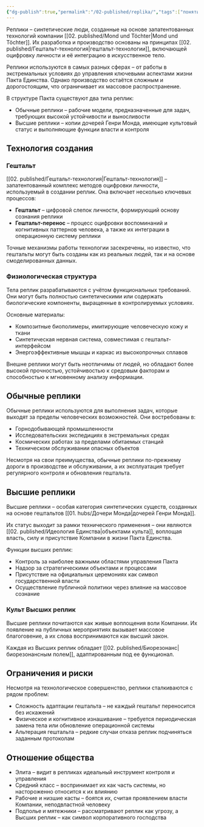 ```yaml
---
{"dg-publish":true,"permalink":"/02-published/replika/","tags":["понятие"]}
---
```


Реплики – синтетические люди, созданные на основе запатентованных технологий компании [[02. published/Mond und Töchter\|Mond und Töchter]]. Их разработка и производство основаны на принципах [[02. published/Гештальт-технология\|гештальт-технологии]], включающей оцифровку личности и её интеграцию в искусственное тело.

Реплики используются в самых разных сферах – от работы в экстремальных условиях до управления ключевыми аспектами жизни Пакта Единства. Однако производство остаётся сложным и дорогостоящим, что ограничивает их массовое распространение.

В структуре Пакта существуют два типа реплик:

- Обычные реплики – рабочие модели, предназначенные для задач, требующих высокой устойчивости и выносливости
- Высшие реплики – копии дочерей Генри Монда, имеющие культовый статус и выполняющие функции власти и контроля

## Технология создания
### Гештальт
[[02. published/Гештальт-технология\|Гештальт-технология]] – запатентованный комплекс методов оцифровки личности, используемый в создании реплик. Она включает несколько ключевых процессов:

- **Гештальт** – цифровой слепок личности, формирующий основу сознания реплики
- **Гештальт-перенос** – процесс оцифровки воспоминаний и когнитивных паттернов человека, а также их интеграции в операционную систему реплики

Точные механизмы работы технологии засекречены, но известно, что гештальты могут быть созданы как из реальных людей, так и на основе смоделированных данных.

### Физиологическая структура
Тела реплик разрабатываются с учётом функциональных требований. Они могут быть полностью синтетическими или содержать биологические компоненты, выращенные в контролируемых условиях.

Основные материалы:

- Композитные биополимеры, имитирующие человеческую кожу и ткани
- Синтетическая нервная система, совместимая с гештальт-интерфейсом
- Энергоэффективные мышцы и каркас из высокопрочных сплавов

Внешне реплики могут быть неотличимы от людей, но обладают более высокой прочностью, устойчивостью к средовым факторам и способностью к мгновенному анализу информации.

## Обычные реплики
Обычные реплики используются для выполнения задач, которые выходят за пределы человеческих возможностей. Они востребованы в:

- Горнодобывающей промышленности
- Исследовательских экспедициях в экстремальных средах
- Космических работах за пределами обитаемых станций
- Техническом обслуживании опасных объектов

Несмотря на свои преимущества, обычные реплики по-прежнему дороги в производстве и обслуживании, а их эксплуатация требует регулярного контроля и обновления гештальта.

## Высшие реплики
Высшие реплики – особая категория синтетических существ, созданных на основе гештальтов [[01. hubs/Дочери Монда\|дочерей Генри Монда]].

Их статус выходит за рамки технического применения – они являются [[02. published/Идеология Единства\|объектами культа]], воплощая власть, силу и присутствие Компании в жизни Пакта Единства.

Функции высших реплик:

- Контроль за наиболее важными областями управления Пакта
- Надзор за стратегическими объектами и процессами
- Присутствие на официальных церемониях как символ государственной власти
- Осуществление публичной политики через влияние на массовое сознание

### Культ Высших реплик
Высшие реплики почитаются как живые воплощения воли Компании. Их появление на публичных мероприятиях вызывает массовое благоговение, а их слова воспринимаются как высший закон.

Каждая из Высших реплик обладает [[02. published/Биорезонанс\|биорезонансным полем]], адаптированным под ее функционал.
## Ограничения и риски

Несмотря на технологическое совершенство, реплики сталкиваются с рядом проблем:

- Сложность адаптации гештальта – не каждый гештальт переносится без искажений
- Физическое и когнитивное изнашивание – требуется периодическая замена тела или обновление операционной системы
- Альтерация гештальта – редкие случаи отказа реплик подчиняться заданным протоколам

## Отношение общества
- Элита – видит в репликах идеальный инструмент контроля и управления
- Средний класс – воспринимает их как часть системы, но настороженно относится к их влиянию
- Рабочие и низшие касты – боятся их, считая проявлением власти Компании, неподвластной человеку
- Подполье и мятежники – рассматривают реплик как угрозу, а Высших реплик – как символ корпоративного господства